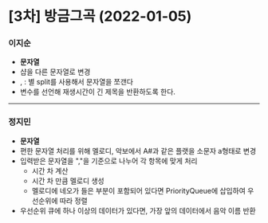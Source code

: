 # [3차] 방금그곡 (2022-01-05)
### 이지순
* **문자열**
* 샵을 다른 문자열로 변경
* , : 별 split를 사용해서 문자열을 쪼갠다
* 변수를 선언해 재생시간이 긴 제목을 반환하도록 한다.
---
### 정지민
* **문자열**
* 편한 문자열 처리를 위해 멜로디, 악보에서 A#과 같은 플랫을 소문자 a형태로 변경
* 입력받은 문자열을 ","을 기준으로 나누어 각 항목에 맞게 처리
  * 시간 차 계산
  * 시간 차 만큼 멜로디 생성
  * 멜로디에 네오가 들은 부분이 포함되어 있다면 PriorityQueue에 삽입하여 우선순위에 따라 정렬
* 우선순위 큐에 하나 이상의 데이터가 있다면, 가장 앞의 데이터에서 음악 이름 반환
